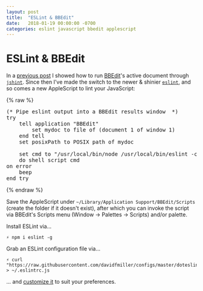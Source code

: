 ```yaml
---
layout: post
title:  "ESLint & BBEdit"
date:   2018-01-19 00:00:00 -0700
categories: eslint javascript bbedit applescript
---
```


# ESLint & BBEdit

In a [previous post](/blog/jshint/bbedit/applescript/2017/04/26/jshint-bbedit.html) I showed how to run [BBEdit]((https://www.barebones.com/products/bbedit/))'s active document through [`jshint`](http://jshint.com). Since then I've made the switch to the newer & shinier [`eslint`](https://eslint.org), and so comes a new AppleScript to lint your JavaScript:

{% raw %}
<pre><span class="cm">(* Pipe eslint output into a BBEdit results window  *)</span>
<span class="k">try</span>
	<span class="k">tell</span> <span class="nb">application</span> <span class="s2">&quot;BBEdit&quot;</span>
		<span class="k">set</span> <span class="nv">mydoc</span> <span class="k">to</span> <span class="nv">file</span> <span class="k">of</span> <span class="p">(</span><span class="na">document</span> <span class="mi">1</span> <span class="k">of</span> <span class="na">window</span> <span class="mi">1</span><span class="p">)</span>
	<span class="k">end</span> <span class="k">tell</span>
	<span class="k">set</span> <span class="nv">posixPath</span> <span class="k">to</span> <span class="nv">POSIX</span> <span class="na">path</span> <span class="k">of</span> <span class="nv">mydoc</span>

	<span class="k">set</span> <span class="nv">cmd</span> <span class="k">to</span> <span class="s2">&quot;/usr/local/bin/node /usr/local/bin/eslint -c ~/.eslintrc.js -f unix &quot;</span> <span class="o">&amp;</span> <span class="p">(</span><span class="nb">quoted form</span> <span class="k">of</span> <span class="nv">POSIX</span> <span class="na">path</span> <span class="k">of</span> <span class="nv">mydoc</span><span class="p">)</span> <span class="o">&amp;</span> <span class="s2">&quot; | /usr/local/bin/bbresults&quot;</span>
	<span class="nb">do shell script</span> <span class="nv">cmd</span>
<span class="k">on</span> <span class="k">error</span>
	<span class="nb">beep</span>
<span class="k">end</span> <span class="k">try</span>
</pre>
{% endraw %}

Save the AppleScript under `~/Library/Application Support/BBEdit/Scripts` (create the folder if it doesn't exist), after which you can invoke the script via BBEdit's Scripts menu (Window → Palettes → Scripts) and/or palette.

Install ESLint via...

```
⚡ npm i eslint -g
```

Grab an ESLint configuration file via...

```
⚡ curl "https://raw.githubusercontent.com/davidfmiller/configs/master/doteslintrc.js" > ~/.eslintrc.js
```

... and [customize it](https://eslint.org/docs/rules/) to suit your preferences.
